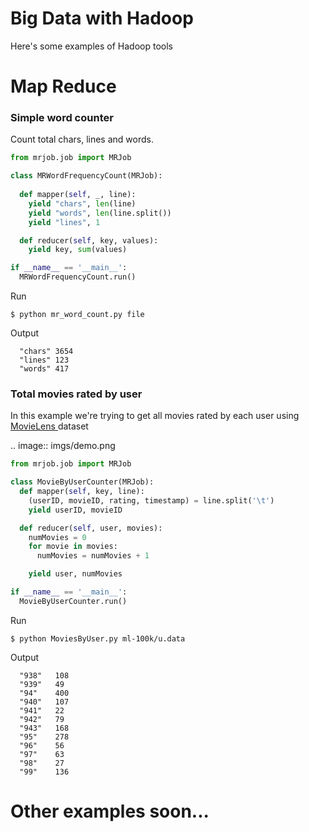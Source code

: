 # Big Data with Hadoop 

Here's some examples of Hadoop tools

# Map Reduce</h1>

### Simple word counter 

Count total chars, lines and words.

```python
from mrjob.job import MRJob

class MRWordFrequencyCount(MRJob):
  
  def mapper(self, _, line):
    yield "chars", len(line)
    yield "words", len(line.split())
    yield "lines", 1

  def reducer(self, key, values):
    yield key, sum(values)

if __name__ == '__main__':
  MRWordFrequencyCount.run()
```

Run

``$ python mr_word_count.py file``

Output

```
  "chars" 3654
  "lines" 123
  "words" 417
```

### Total movies rated by user

In this example we're trying to get all movies rated by each user using <a href="files.grouplens.org/datasets/movielens/ml-100k.zip">MovieLens </a> dataset

.. image:: imgs/demo.png

```python
from mrjob.job import MRJob

class MovieByUserCounter(MRJob):
  def mapper(self, key, line):
    (userID, movieID, rating, timestamp) = line.split('\t')
    yield userID, movieID

  def reducer(self, user, movies):
    numMovies = 0
    for movie in movies:
      numMovies = numMovies + 1

    yield user, numMovies

if __name__ == '__main__':
  MovieByUserCounter.run()
```

Run

``$ python MoviesByUser.py ml-100k/u.data``

Output 

```
  "938"   108
  "939"   49
  "94"    400
  "940"   107
  "941"   22
  "942"   79
  "943"   168
  "95"    278
  "96"    56
  "97"    63
  "98"    27
  "99"    136
```

# Other examples soon...
